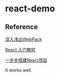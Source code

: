 # react-demo


## Reference

[深入浅出WebPack](!http://webpack.wuhaolin.cn)

[React 入门教程](!https://hulufei.gitbooks.io/react-tutorial/content)

[一步步搭建React项目](!http://varharrie.me/#/)

It works well.



